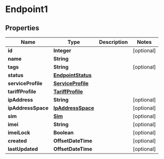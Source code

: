 

# Endpoint1


## Properties

Name | Type | Description | Notes
------------ | ------------- | ------------- | -------------
**id** | **Integer** |  |  [optional]
**name** | **String** |  | 
**tags** | **String** |  |  [optional]
**status** | [**EndpointStatus**](EndpointStatus.md) |  | 
**serviceProfile** | [**ServiceProfile**](ServiceProfile.md) |  | 
**tariffProfile** | [**TariffProfile**](TariffProfile.md) |  | 
**ipAddress** | **String** |  |  [optional]
**ipAddressSpace** | [**IpAddressSpace**](IpAddressSpace.md) |  |  [optional]
**sim** | [**Sim**](Sim.md) |  |  [optional]
**imei** | **String** |  |  [optional]
**imeiLock** | **Boolean** |  |  [optional]
**created** | **OffsetDateTime** |  |  [optional]
**lastUpdated** | **OffsetDateTime** |  |  [optional]




